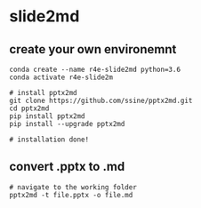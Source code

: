 # slide2md


## create your own environemnt
```{sh}
conda create --name r4e-slide2md python=3.6
conda activate r4e-slide2m

# install pptx2md
git clone https://github.com/ssine/pptx2md.git
cd pptx2md
pip install pptx2md
pip install --upgrade pptx2md

# installation done!
```

## convert .pptx to .md
```{sh}
# navigate to the working folder
pptx2md -t file.pptx -o file.md

```
